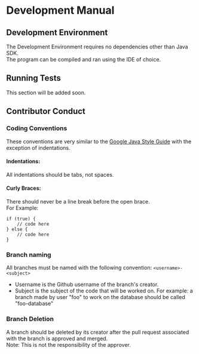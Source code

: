 # Development Manual

## Development Environment

The Development Environment requires no dependencies other than Java SDK.  
The program can be compiled and ran using the IDE of choice.

## Running Tests

This section will be added soon.

## Contributor Conduct

### Coding Conventions
These conventions are very similar to the [Google Java Style Guide](https://google.github.io/styleguide/javaguide.html) with the exception of indentations.

#### Indentations:
All indentations should be tabs, not spaces.

#### Curly Braces:
There should never be a line break before the open brace.  
	For Example:
``` 
if (true) {
	// code here
} else {
	// code here
}
```

### Branch naming
All branches must be named with the following convention:
`<username>-<subject>`

* Username is the Github username of the branch's creator.
* Subject is the subject of the code that will be worked on.
	For example: a branch made by user "foo" to work on the database should be called "foo-database"
  
### Branch Deletion
A branch should be deleted by its creator after the pull request associated with the branch is approved and merged.  
Note: This is not the responsibility of the approver.
